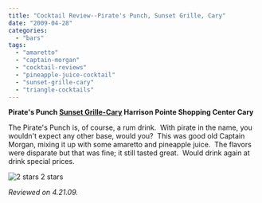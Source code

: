 ```yaml
---
title: "Cocktail Review--Pirate's Punch, Sunset Grille, Cary"
date: "2009-04-28"
categories:
  - "bars"
tags:
  - "amaretto"
  - "captain-morgan"
  - "cocktail-reviews"
  - "pineapple-juice-cocktail"
  - "sunset-grille-cary"
  - "triangle-cocktails"
---
```


**Pirate's Punch [Sunset Grille-Cary](http://www.sunsetgrillecary.com/) Harrison Pointe Shopping Center Cary**

The Pirate's Punch is, of course, a rum drink.  With pirate in the name, you wouldn't expect any other base, would you?  This was good old Captain Morgan, mixing it up with some amaretto and pineapple juice.  The flavors were disparate but that was fine; it still tasted great.  Would drink again at drink special prices.




<div class="caption">

![2 stars](http://s3.amazonaws.com/thegourmez-wpmedia/2009/02/rating_chicken11.gif "rating_chicken11") 2 stars</div>


_Reviewed on 4.21.09._
